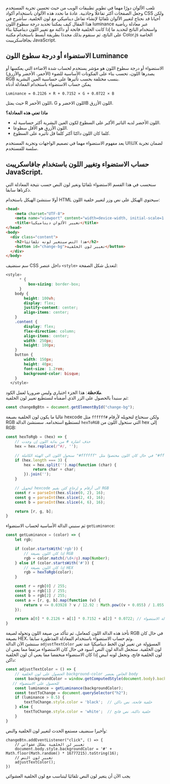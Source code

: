 تلعب الألوان دورًا مهما في تطوير تطبيقات الويب من حيث تحسين تجربة المستخدم وجعل الصفحات أكثر تفاعلَا وجاذبية. عادةَ ما نحدد هذه الألوان باستخدام أكواد CSS ولكن أحيانا قد نحتاج لتغيير الألوان تلقائيَا لإنشاء تفاعل ديناميكي مع لون الخلفية.
سأشرح في هذا المقال كيف يمكننا تحديد درجة سطوع اللون luminance عبر معادلة رياضية واستخدام الناتج لتحديد ما إذا كانت الخلفية فاتحة أو داكنة مع تغيير اللون ديناميكيَا بناءَ على الناتج، ثم سنقوم بذلك مجددَا بطريقة أبسط باستخدام مكتبة Color.js الخاصة بجافاسكريببت JavaScript.

## الاستضواء أو درجة سطوع اللون Luminance
الاستضواء أو درجة سطوع اللون هو مؤشر يستخدم لحساب شدة الاضاءة التي يعكسها أو يصدرها اللون، تحسب بناء على المكونات الأساسية للضوء (الأحمر، الأخضر والأزرق) RGB بنسب مختلفة بحسب تأثيرها على حساسية العين البشرية.  
يمكن حساب الاستضواء باستخدام المعادلة أدناه
```
Luminance = 0.2126 × R + 0.7152 × G + 0.0722 × B
```
حيث يمثل R اللون الأحمر، G اللون الاخضر وB اللون الأزرق.  

**ماذا تعني هذه المعادلة؟**  

- اللون الأخضر لديه التاثير الأكبر على السطوع لكون العين البشرية أكثر حساسية له.
- اللون الأزرق هو الأقل سطوعا.
- كلما كان اللون داكنَا أكثر كلما قل تأثيره على السطوع.


يعد مفهوم الاستضواء مهما في تصميم الواجهات وتجربة المستخدم UI\UX لضمان تجربة سلسة للمستخدم.

## حساب الاستضواء وتغيير اللون باستخدام جافاسكريبت JavaScript.
سنحسب في هذا القسم الاستضواء تلقائيَا ونغير لون النص حسب نتيجة المعادلة التي ذكرناها سابقا.

أولا سننشئ الهيكل باستخدام HTML سيحتوي الهيكل على نص وزر لتغيير خلفية اللون:    
  
```HTML
<head>
    <meta charset="UTF-8">
    <meta name="viewport" content="width=device-width, initial-scale=1.0">
    <title>تغيير الألوان ديناميكيا</title>
</head>
<body>
  <div class="content">
    <h2>هذا النص سيتغير لونه تلقائيَا</h2>
    <button id="change-bg">تغيير لون الخلفية</button>
  </div>
</body>
```

سم سنضيف CSS داخل عنصر `<style>` لتعديل شكل الصفحة:   
```CSS
<style>
      * {
          box-sizing: border-box;
      }
    body {
        height: 100vh;
        display: flex;
        justify-content: center;
        align-items: center;
    }
    .content {
        display: flex;
        flex-direction: column;
        align-items: center;
        width: 250px;
        height: 100px;
    }
    button {
        width: 150px;
        height: 40px;
        font-size: 1.2rem;
        background-color: bisque;
    }
  </style>
```
_**ملاحظة**_: هذا الجزء اختياري وليس ضروريا لعمل الكود.  
ثم سنبدأ بالحصول على الزر الذي أضفناه لنستطيع تغيير لون الخلفية:
```javascript
const changeBgBtn = document.getElementById("change-bg");
```
غالبا ما يكون لون الخلفية بصيغة hexcode مثل `ffffff#` ولكن سنحتاج لتحويله لأرقام RGB لنستطيع استخدامه. سسنشئ الدالة `hexToRGB` التي ستحول اللون من hex إلى RGB:  
```javascript
const hexToRgb = (hex) => {
    // حذف اشارة # من بداية اللون إن وجدت
    hex = hex.replace(/^#/, '');

    // سنحول اللون الى الهيئة الكاملة "#ffffff" في حال كان اللون مختصؤا مثل "#fff" 
    if (hex.length === 3) {
        hex = hex.split('').map(function (char) {
            return char + char;
        }).join('');
    }

    // لتحويل hexcode الى أرقام و إرجاع كئن بقيم RGB
    const r = parseInt(hex.slice(0, 2), 16);
    const g = parseInt(hex.slice(2, 4), 16);
    const b = parseInt(hex.slice(4, 6), 16);

    return [r, g, b];
}
```
ثم سنبني الدالة الأساسية لحساب الاستضواء `getLuminance`:   
```javascript
const getLuminance = (color) => {
    let rgb;

    if (color.startsWith('rgb')) {
        // إذا كان اللون بصيغة RGB
        rgb = color.match(/\d+/g).map(Number);
    } else if (color.startsWith('#')) {
        // إذا كان اللون بصيغة HEX
        rgb = hexToRgb(color);
    }

    const r = rgb[0] / 255;
    const g = rgb[1] / 255;
    const b = rgb[2] / 255;
    const a = [r, g, b].map(function (v) {
        return v <= 0.03928 ? v / 12.92 : Math.pow((v + 0.055) / 1.055, 2.4);
    });

    return a[0] * 0.2126 + a[1] * 0.7152 + a[2] * 0.0722; // معادلة الاستضواء
}
```
تأخذ هذه الدالة اللون كمعامل، ثم تتأكد من صيغة اللون وتحوله لصيغة RGB في حال كان بصيغة HEX، وثم حساب الاستضواء باستخدام المعادلة المذطورة سابقا.  
سننشئ الآن الدالة `adjustTextColor` المسؤولة عن تغيير لون الخط ديناميكيَا عند تغير لون الخلفية. ستجعل الدالة لون النص أسود في حال كان الاستضواء مرتفعا مما يعني ان لون الخلفية فاتح، وتجعل لونه أبيض إذا كان الاستضواء منخفضا مما يعني أن لون الخلفية داكن:  
```javascript
const adjustTextColor = () => {
    // الحصول على لون الخلفية background-color الخاص بعنصر body
    const backgroundColor = window.getComputedStyle(document.body).backgroundColor;
   // للحصول على الاستضواء
    const luminance = getLuminance(backgroundColor);
    const textToChange = document.querySelector("h2");
    if (luminance > 0.5) {
        textToChange.style.color = 'black';  // خلفية فاتحة، نص داكن
    } else {
        textToChange.style.color = 'white';  // خلفية داكنة، نص فاتح
    }
}
```
وأخيرا سنضيف مستمع الحدث لتغيير لون الخلفية والنص:  
```
changeBtn.addEventListener("click", () => {
    // تغيير لن الخلفية بشكل عشوائي
    document.body.style.backgroundColor = '#' + Math.floor(Math.random() * 16777215).toString(16);
    // تغيير لون النص
    adjustTextColor();
})
```
يجب الآن أن يتغير لون النص تلقائيَا ليتناسب مع لون الخلفية العشوائي





